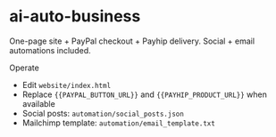 # ai-auto-business
One-page site + PayPal checkout + Payhip delivery. Social + email automations included.

Operate
- Edit `website/index.html`
- Replace `{{PAYPAL_BUTTON_URL}}` and `{{PAYHIP_PRODUCT_URL}}` when available
- Social posts: `automation/social_posts.json`
- Mailchimp template: `automation/email_template.txt`
